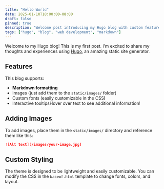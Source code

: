 ```yaml
---
title: "Hello World"
date: 2025-01-10T10:00:00-08:00
draft: false
pinned: true
description: "Welcome post introducing my Hugo blog with custom features and styling"
tags: ["hugo", "blog", "web development", "markdown"]
---
```


Welcome to my Hugo blog! This is my first post. I'm excited to share my thoughts and experiences using [Hugo](https://gohugo.io/), an amazing static site generator.

## Features

This blog supports:

- **Markdown formatting**
- Images (just add them to the `static/images/` folder)
- Custom fonts (easily customizable in the CSS)
- <span class="tooltip">Interactive tooltips<span class="tooltiptext">Hover over text to see additional information!</span></span>

## Adding Images

To add images, place them in the `static/images/` directory and reference them like this:

```markdown
![Alt text](/images/your-image.jpg)
```

## Custom Styling

The theme is designed to be lightweight and easily customizable. You can modify the CSS in the `baseof.html` template to change fonts, colors, and layout.